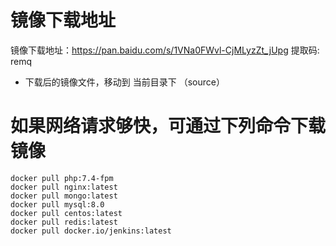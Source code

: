 # 镜像下载地址 

镜像下载地址：https://pan.baidu.com/s/1VNa0FWvl-CjMLyzZt_jUpg 提取码: remq 

* 下载后的镜像文件，移动到 当前目录下 （source）

# 如果网络请求够快，可通过下列命令下载镜像
```
docker pull php:7.4-fpm
docker pull nginx:latest
docker pull mongo:latest
docker pull mysql:8.0
docker pull centos:latest
docker pull redis:latest
docker pull docker.io/jenkins:latest
```

